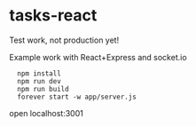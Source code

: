 # tasks-react

Test work, not production yet!

Example work with React+Express and socket.io


```
  npm install
  npm run dev
  npm run build
  forever start -w app/server.js
```

open localhost:3001 
